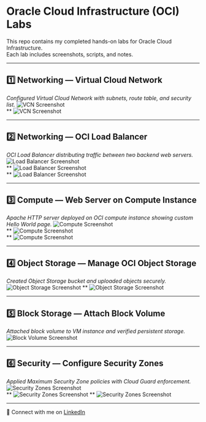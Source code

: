 # Oracle Cloud Infrastructure (OCI) Labs 

This repo contains my completed hands-on labs for Oracle Cloud Infrastructure.  
Each lab includes screenshots, scripts, and notes.

---

## 1️⃣ Networking — Virtual Cloud Network 
*Configured Virtual Cloud Network with subnets, route table, and security list.*
![VCN Screenshot](image.webp)  
**
![VCN Screenshot](image-(1).webp)

---

## 2️⃣ Networking — OCI Load Balancer
*OCI Load Balancer distributing traffic between two backend web servers.*
![Load Balancer Screenshot](image-(2).webp)  
**
![Load Balancer Screenshot](image-(3).webp)  
**
![Load Balancer Screenshot](image-(4).webp)  


---

## 3️⃣ Compute — Web Server on Compute Instance
*Apache HTTP server deployed on OCI compute instance showing custom Hello World page.*
![Compute Screenshot](image-(5).webp)  
**
![Compute Screenshot](image-(6).webp)  
**
![Compute Screenshot](image-(7).webp)  

---

## 4️⃣ Object Storage — Manage OCI Object Storage
*Created Object Storage bucket and uploaded objects securely.*
![Object Storage Screenshot](image-(8).webp)
**
![Object Storage Screenshot](image-(9).webp)  

---

## 5️⃣ Block Storage — Attach Block Volume
*Attached block volume to VM instance and verified persistent storage.*
![Block Volume Screenshot](image-(10).webp)  

---

## 6️⃣ Security — Configure Security Zones
*Applied Maximum Security Zone policies with Cloud Guard enforcement.*
![Security Zones Screenshot](image-(11).webp)  
**
![Security Zones Screenshot](image-(12).webp) 
**
![Security Zones Screenshot](image-(13).webp)  

---

🔗 Connect with me on [LinkedIn](https://linkedin.com/in/faizanmirzatx)  
